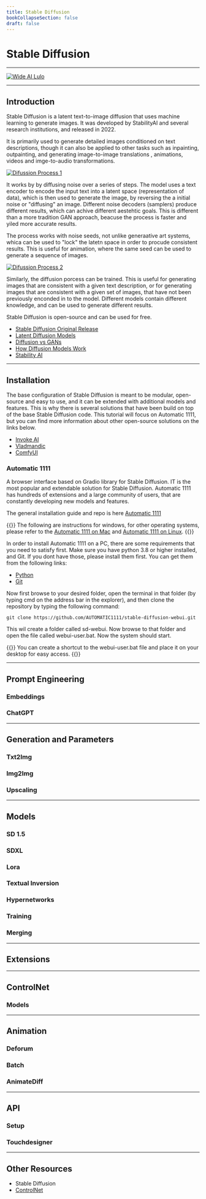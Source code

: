 ```yaml
---
title: Stable Diffusion
bookCollapseSection: false
draft: false
---
```


# Stable Diffusion

---

[![Wide AI Lulo](/images/tutorials/ai/widelulo.png)](/images/tutorials/ai/widelulo.png)

---

## Introduction

Stable Diffusion is a latent text-to-image diffusion that uses machine learning to generate images. It was developed by StabilityAI and several research institutions, and released in 2022.

It is primarily used to generate detailed images conditioned on text descriptions, though it can also be applied to other tasks such as inpainting, outpainting, and generating image-to-image translations , animations, videos and imge-to-audio transformations.

[![Difussion Process 1](/images/tutorials/ai/sd_process_1.png)](/images/tutorials/ai/sd_process_1.png)

It works by by diffusing noise over a series of steps. The model uses a text encoder to encode the input text into a latent space (representation of data), which is then used to generate the image, by reversing the a initial noise or "diffusing" an image. Different noise decoders (samplers) produce different results, which can achive different aestehtic goals. This is different than a more tradition GAN approach, beacuse the process is faster and yiled more accurate results.

The process works with noise seeds, not unlike generaative art systems, whica can be used to "lock" the latetn space in order to procude consistent results. This is useful for animation, where the same seed can be used to generate a sequence of images.

[![Difussion Process 2](/images/tutorials/ai/sd_process_2.jpg)](/images/tutorials/ai/sd_process_2.jpg)

Similarly, the diffusion porcess can be trained. This is useful for generating images that are consistent with a given text description, or for generating images that are consistent with a given set of images, that have not been previously enconded in to the model. Different models contain different knowledge, and can be used to generate different results.

Stable Diffusion is open-source and can be used for free.

- [Stable Diffusion Original Release](https://github.com/CompVis/stable-diffusion)
- [Latent Diffusion Models](https://github.com/CompVis/latent-diffusion)
- [Diffusion vs GANs](https://developer.nvidia.com/blog/improving-diffusion-models-as-an-alternative-to-gans-part-1/)
- [How Diffusion Models Work](https://theaisummer.com/diffusion-models/)
- [Stability AI](https://stability.ai/)

---

## Installation

The base configuration of Stable Diffusion is meant to be modular, open-source and easy to use, and it can be extended with additional models and features. This is why there is several solutions that have been build on top of the base Stable Diffusion code. This tutorial will focus on Automatic 1111, but you can find more information about other open-source solutions on the links below.

- [Invoke AI](https://invoke.ai/)
- [Vladmandic](https://github.com/vladmandic/automatic)
- [ComfyUI](https://github.com/comfyanonymous/ComfyUI)

### Automatic 1111

A browser interface based on Gradio library for Stable Diffusion. IT is the most popular and extendable solution for Stable Diffusion. Automatic 1111 has hundreds of extensions and a large community of users, that are constantly developing new models and features.

The general installation guide and repo is here [Automatic 1111](https://github.com/AUTOMATIC1111/stable-diffusion-webui)

{{<hint warning>}}
The following are instructions for windows, for other operating systems, please refer to the [Automatic 1111 on Mac](https://github.com/AUTOMATIC1111/stable-diffusion-webui/wiki/Installation-on-Apple-Silicon) and [Automatic 1111 on Linux](https://github.com/AUTOMATIC1111/stable-diffusion-webui#automatic-installation-on-linux).
{{</hint>}}

In order to install Automatic 1111 on a PC, there are some requirements that you need to satisfy first. Make sure you have python 3.8 or higher installed, and Git. If you dont have those, please install them first. You can get them from the following links:

- [Python](https://www.python.org/downloads/release/python-3106/)
- [Git](https://git-scm.com/download/win)

Now first browse to your desired folder, open the terminal in that folder (by typing cmd on the address bar in the explorer), and then clone the repository by typing the following command:

```
git clone https://github.com/AUTOMATIC1111/stable-diffusion-webui.git

```

This wil create a folder called sd-webui. Now browse to that folder and open the file called webui-user.bat. Now the system should start.

{{<hint warning>}}
You can create a shortcut to the webui-user.bat file and place it on your desktop for easy access.
{{</hint>}}

---

## Prompt Engineering

### Embeddings

### ChatGPT

---

## Generation and Parameters

### Txt2Img

### Img2Img

### Upscaling

---

## Models

### SD 1.5

### SDXL

### Lora

### Textual Inversion

### Hypernetworks

### Training

### Merging

---

## Extensions

---

## ControlNet

### Models

---

## Animation

### Deforum

### Batch

### AnimateDiff

---

## API

### Setup

### Touchdesigner

---

## Other Resources

- Stable Diffusion
- [ControlNet](https://arxiv.org/abs/2302.05543)

